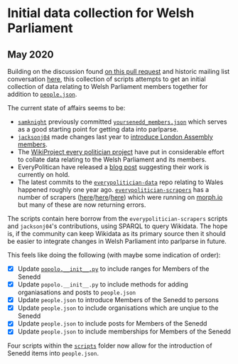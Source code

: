 # Initial data collection for Welsh Parliament
## May 2020

Building on the discussion found [on this pull request](https://github.com/mysociety/parlparse/pull/79) and historic mailing list conversation [here](https://groups.google.com/a/mysociety.org/forum/#!topic/theyworkforyou/h7wlagp2BmI), this collection of scripts attempts to get an initial collection of data relating to Welsh Parliament members together for addition to [`people.json`](../../members/people.json).

The current state of affairs seems to be:

- [`samknight`](https://github.com/samknight) previously committed [`yoursenedd_members.json`](../../rawdata/wamembers/yoursenedd_members.json) which serves as a good starting point for getting data into parlparse.
- [`jacksonj04`](https://github.com/jacksonj04) made changes last year to [introduce London Assembly members](https://github.com/mysociety/parlparse/commits?author=jacksonj04).
- The [WikiProject every politician project](https://www.wikidata.org/wiki/Wikidata:WikiProject_every_politician) have put in considerable effort to collate data relating to the Welsh Parliament and its members.
- EveryPolitican have released a [blog post](https://www.mysociety.org/2019/06/26/placing-everypolitician-on-hold/) suggesting their work is currently on hold. 
- The latest commits to the [`everypolitician-data`](https://github.com/everypolitician/everypolitician-data/tree/master/data/Wales) repo relating to Wales happened roughly one year ago. [`everypolitician-scrapers`](https://github.com/everypolitician-scrapers) has a number of scrapers  ([here](https://github.com/everypolitician-scrapers/wales-AMs-wikidata)/[here](https://github.com/everypolitician-scrapers/wales-positions)/[here](https://github.com/everypolitician-scrapers/wales-assembly-gender-balance)) which were running on [morph.io](https://morph.io/everypolitician-scrapers) but many of these are now returning errors.

The scripts contain here borrow from the `everypolitician-scrapers` scripts and `jacksonj04`'s contributions, using SPARQL to query Wikidata. The hope is, if the community can keep Wikidata as its primary source then it should be easier to integrate changes in Welsh Parliament into parlparse in future.

This feels like doing the following (with maybe some indication of order):
- [X] Update [`popolo.__init__.py`](../popolo/__init__.py) to include ranges for Members of the Senedd
- [X] Update `popolo.__init__.py` to include methods for adding organiasations and posts to `people.json`
- [X] Update `people.json` to introduce Members of the Senedd to persons
- [X] Update `people.json` to include organisations which are unqiue to the Senedd
- [X] Update `people.json` to include posts for Members of the Senedd
- [X] Update `people.json` to include memberships for Members of the Senedd

Four scripts within the [`scripts`](./scripts/) folder now allow for the introduction of Senedd items into `people.json`.

